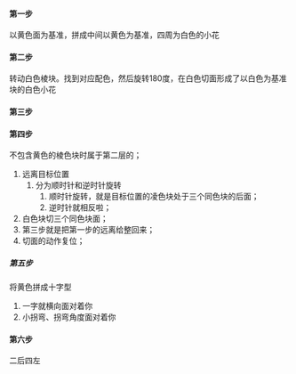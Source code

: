 #### 第一步
以黄色面为基准，拼成中间以黄色为基准，四周为白色的小花

#### 第二步
转动白色棱块。找到对应配色，然后旋转180度，在白色切面形成了以白色为基准块的白色小花

#### 第三步

#### 第四步
不包含黄色的棱色块时属于第二层的；
1. 远离目标位置
	1. 分为顺时针和逆时针旋转
		1. 顺时针旋转，就是目标位置的凌色块处于三个同色块的后面；
		2. 逆时针就相反啦；
2. 白色块切三个同色块面；
3. 第三步就是把第一步的远离给整回来；
4. 切面的动作复位；

##### 第五步
将黄色拼成十字型
1. 一字就横向面对着你
2. 小拐弯、拐弯角度面对着你

#### 第六步
二后四左